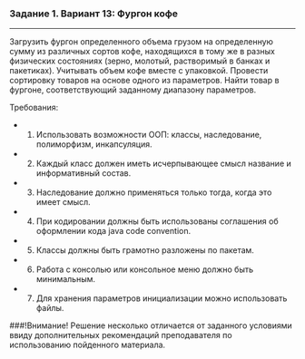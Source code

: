 ### Задание 1. Вариант 13: Фургон кофе
-------------------------
Загрузить фургон определенного объема грузом на определенную сумму из различных сортов кофе, 
находящихся в тому же в разных физических состояниях (зерно, молотый, растворимый в банках и пакетиках).
Учитывать объем кофе вместе с упаковкой. Провести сортировку товаров на основе одного из параметров.
Найти товар в фургоне, соответствующий заданному диапазону параметров.


Требования:
- 1.	Использовать возможности ООП: классы, наследование, полиморфизм, инкапсуляция.
- 2.	Каждый класс должен иметь исчерпывающее смысл название и информативный состав.
- 3.	Наследование должно применяться только тогда, когда это имеет смысл.
- 4.	При кодировании должны быть использованы соглашения об оформлении кода java code convention.
- 5.	Классы должны быть грамотно разложены по пакетам.
- 6.	Работа с консолью или консольное меню должно быть минимальным.
- 7.	Для хранения параметров инициализации можно использовать файлы.


###!Внимание!
Решение несколько отличается от заданного условиями ввиду дополнительных рекомендаций преподавателя по использованию пойденного материала.

